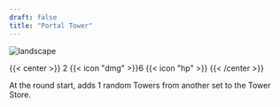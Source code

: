 ```yaml
---
draft: false
title: "Portal Tower"
---
```


![landscape](/images/towers/towerS_42.png)

{{< center >}}
2 {{< icon "dmg" >}}6 {{< icon "hp" >}}
{{< /center >}}

At the round start, adds 1 random Towers from another set to the Tower Store.